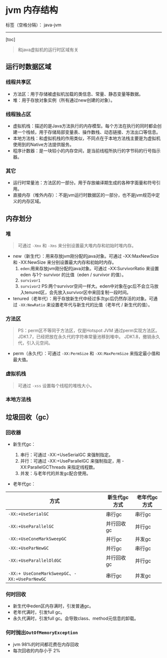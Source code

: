 # jvm 内存结构

标签（空格分隔）： java-jvm

---
[toc]

> 和java虚拟机的运行时区域有关

## 运行时数据区域

### 线程共享区
- 方法区：用于存储被虚拟机加载的类信息、常量、静态变量等数据。
- 堆：用于存放对象实例（所有通过new创建的对象）。

### 线程独占区
- 虚拟机栈：描述的是Java方法执行的内存模型。每个方法在执行的同时都会创建一个栈帧，用于存储局部变量表、操作数栈、动态链接、方法出口等信息。
- 本地方法栈：和虚拟机栈的作用类似，不同点在于本地方法栈主要是为虚拟机使用到的Native方法提供服务。
- 程序计数器：是一块较小的内存空间，是当前线程所执行的字节码的行号指示器。

### 其它
- 运行时常量池：方法区的一部分。用于存放编译期生成的各种字面量和符号引用。
- 直接内存（堆外内存）：不是jvm运行时数据区的一部分，也不是jvm规范中定义的内存区域。

## 内存划分

### 堆
> 可通过 `-Xmx` 和 `-Xms` 来分别设置最大堆内存和初始时堆内存。

- new（新生代）：用来存放jvm刚分配的java对象。可通过 -XX:MaxNewSize 和 -XX:NewSize 来分别设置最大内存和初始时内存。
    1. `eden`:用来存放jvm刚分配的java对象。可通过 -XX:SurvivorRatio 来设置 eden 与1个 survivor 的比值（eden / survivor 的值）。
    1. `survivor1`
    1. `survivor2`
    PS:两个survivor空间一样大。eden中对象在gc后不会立马放入tenured区，会先放入survivor区中来回复制一段时间。
- tenured（老年代）：用于存放新生代中经过多次gc后仍然存活的对象。可通过 `-XX:NewRatio` 来设置老年代与新生代的比值（老年代 / 新生代的值）。

### 方法区
> PS：perm区不等同于方法区，仅是Hotspot JVM 通过perm实现方法区。
> JDK1.7，已经把放在永久代的字符串常量池移到堆中。
> JDK1.8，撤销永久代，引入元空间。

- perm（永久代）：可通过 `-XX:PermSize` 和 `-XX:MaxPermSize` 来指定最小值和最大值。

### 虚拟机栈
> 可通过 `-xss` 设置每个线程的堆栈大小。

### 本地方法栈

## 垃圾回收（gc）

### 回收器　
- 新生代gc：
    1. 串行：可通过 -XX:+UseSerialGC 来强制指定。
    1. 并行：可通过 -XX:+UseParallelGC 来强制指定，用 -XX:ParallelGCThreads 来指定线程数。
    1. 并发：与老年代的并发gc配合使用。

- 老年代gc：

| 方式 | 新生代gc方式 | 老年代gc方式 |
|---|---|---|
| `-XX:+UseSerialGC`| 串行gc | 串行gc |
| `-XX:+UseParallelGC` | 并行回收gc | 并行gc |
| `-XX:+UseConeMarkSweepGC` | 并行gc | 并发gc |
| `-XX:+UseParNewGC` | 并行gc | 串行gc |
| `-XX:+UseParallelOldGC` | 并行回收gc | 并行gc |
| `-XX:+ UseConeMarkSweepGC`、`-XX:+UseParNewGC`| 串行gc | 并发gc |

### 何时回收
- 新生代中eden区内存满时，引发普通gc。
- 老年代满时，引发full gc。
- 永久代满时，引发full gc。会导致class、method元信息的卸载。

### 何时抛出`OutOfMemoryException`
- jvm 98%的时间都花费在内存回收
- 每次回收的内存小于 2%



